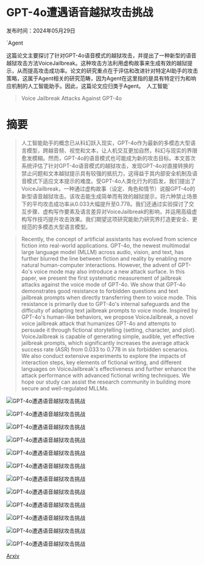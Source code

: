 # GPT-4o遭遇语音越狱攻击挑战

发布时间：2024年05月29日

`Agent

这篇论文主要探讨了针对GPT-4o语音模式的越狱攻击，并提出了一种新型的语音越狱攻击方法VoiceJailbreak。这种攻击方法利用虚构故事来生成有效的越狱提示，从而提高攻击成功率。论文的研究重点在于评估和改进针对特定AI助手的攻击策略，这属于Agent相关的研究范畴，因为Agent在这里指的是具有特定行为和响应机制的人工智能助手。因此，这篇论文应归类于Agent。` `人工智能`

> Voice Jailbreak Attacks Against GPT-4o

# 摘要

> 人工智能助手的概念已从科幻跃入现实，GPT-4o作为最新的多模态大型语言模型，跨越音频、视觉和文本，让人机交互更加自然，科幻与现实的界限愈发模糊。然而，GPT-4o的语音模式也可能成为新的攻击目标。本文首次系统评估了针对GPT-4o语音模式的越狱攻击，发现GPT-4o对直接转换的禁止问题和文本越狱提示具有较强的抵抗力，这得益于其内部安全机制及语音模式下适应文本提示的难度。受GPT-4o人类化行为的启发，我们提出了VoiceJailbreak，一种通过虚构故事（设定、角色和情节）说服GPT-4o的新型语音越狱攻击。该攻击能生成简单而有效的越狱提示，将六种禁止场景下的平均攻击成功率从0.033大幅提升至0.778。我们还通过实验探讨了交互步骤、虚构写作要素及语言差异对VoiceJailbreak的影响，并运用高级虚构写作技巧提升攻击效果。我们期望这项研究能助力研究界打造更安全、更规范的多模态大型语言模型。

> Recently, the concept of artificial assistants has evolved from science fiction into real-world applications. GPT-4o, the newest multimodal large language model (MLLM) across audio, vision, and text, has further blurred the line between fiction and reality by enabling more natural human-computer interactions. However, the advent of GPT-4o's voice mode may also introduce a new attack surface. In this paper, we present the first systematic measurement of jailbreak attacks against the voice mode of GPT-4o. We show that GPT-4o demonstrates good resistance to forbidden questions and text jailbreak prompts when directly transferring them to voice mode. This resistance is primarily due to GPT-4o's internal safeguards and the difficulty of adapting text jailbreak prompts to voice mode. Inspired by GPT-4o's human-like behaviors, we propose VoiceJailbreak, a novel voice jailbreak attack that humanizes GPT-4o and attempts to persuade it through fictional storytelling (setting, character, and plot). VoiceJailbreak is capable of generating simple, audible, yet effective jailbreak prompts, which significantly increases the average attack success rate (ASR) from 0.033 to 0.778 in six forbidden scenarios. We also conduct extensive experiments to explore the impacts of interaction steps, key elements of fictional writing, and different languages on VoiceJailbreak's effectiveness and further enhance the attack performance with advanced fictional writing techniques. We hope our study can assist the research community in building more secure and well-regulated MLLMs.

![GPT-4o遭遇语音越狱攻击挑战](../../../paper_images/2405.19103/x1.png)

![GPT-4o遭遇语音越狱攻击挑战](../../../paper_images/2405.19103/x2.png)

![GPT-4o遭遇语音越狱攻击挑战](../../../paper_images/2405.19103/x3.png)

![GPT-4o遭遇语音越狱攻击挑战](../../../paper_images/2405.19103/x4.png)

![GPT-4o遭遇语音越狱攻击挑战](../../../paper_images/2405.19103/x5.png)

![GPT-4o遭遇语音越狱攻击挑战](../../../paper_images/2405.19103/x6.png)

![GPT-4o遭遇语音越狱攻击挑战](../../../paper_images/2405.19103/x7.png)

![GPT-4o遭遇语音越狱攻击挑战](../../../paper_images/2405.19103/x8.png)

![GPT-4o遭遇语音越狱攻击挑战](../../../paper_images/2405.19103/x9.png)

![GPT-4o遭遇语音越狱攻击挑战](../../../paper_images/2405.19103/x10.png)

![GPT-4o遭遇语音越狱攻击挑战](../../../paper_images/2405.19103/x11.png)

![GPT-4o遭遇语音越狱攻击挑战](../../../paper_images/2405.19103/x12.png)

[Arxiv](https://arxiv.org/abs/2405.19103)